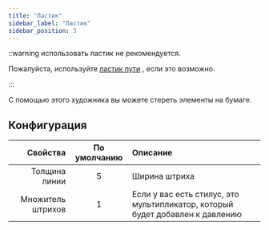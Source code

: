 ```yaml
---
title: "Ластик"
sidebar_label: "Ластик"
sidebar_position: 3
---
```


::warning использовать ластик не рекомендуется.

Пожалуйста, используйте [ластик пути](path_eraser) , если это возможно.

:::

С помощью этого художника вы можете стереть элементы на бумаге.

## Конфигурация

|          Свойства | По умолчанию | Описание                                                                      |
| -----------------:|:------------:|:----------------------------------------------------------------------------- |
|     Толщина линии |      5       | Ширина штриха                                                                 |
| Множитель штрихов |      1       | Если у вас есть стилус, это мультипликатор, который будет добавлен к давлению |
